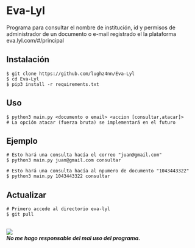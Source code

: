 # Eva-Lyl
Programa para consultar el nombre de institución, id y permisos de administrador de un documento o e-mail registrado el la plataforma eva.lyl.com/#/principal

## Instalación
```console
$ git clone https://github.com/lughz4nn/Eva-Lyl
$ cd Eva-Lyl
$ pip3 install -r requirements.txt
```

## Uso
```console
$ python3 main.py <documento o email> <accion [consultar,atacar]>
# La opción atacar (fuerza bruta) se implementará en el futuro
```

## Ejemplo
```console
# Esto hará una consulta hacía el correo "juan@gmail.com"
$ python3 main.py juan@gmail.com consultar

# Esto hará una consulta hacía al npumero de documento "1043443322"
$ python3 main.py 1043443322 consultar
```

## Actualizar
```console
# Primero accede al directorio eva-lyl
$ git pull
```

<br/>

<img src="https://i.gifer.com/origin/1b/1beb908cab6520ce70dcc2aba8e28317.gif"/> 

<footer>
    <strong><i>No me hago responsable del mal uso del programa.</i></strong>
</footer>
